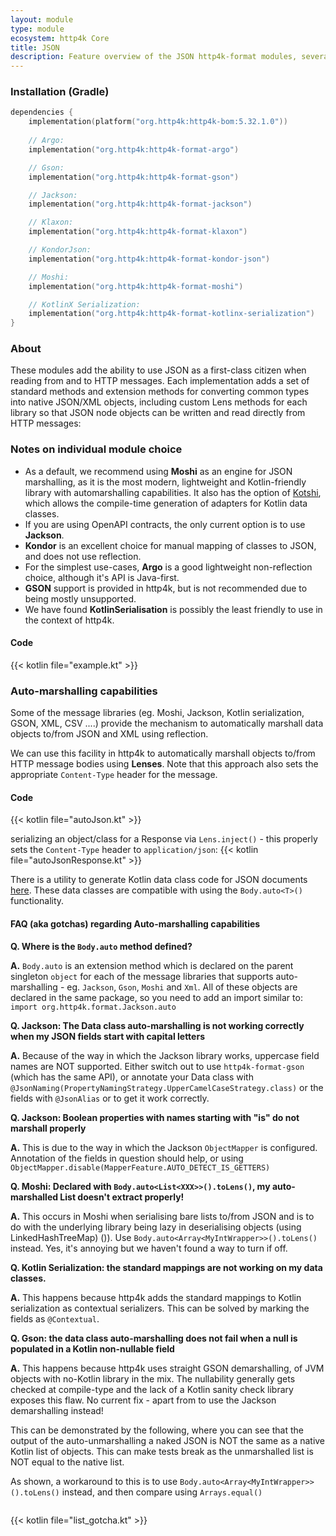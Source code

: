 ```yaml
---
layout: module
type: module
ecosystem: http4k Core
title: JSON
description: Feature overview of the JSON http4k-format modules, several of which support auto-marshalling into data classes.
---
```


### Installation (Gradle)

```kotlin
dependencies {
    implementation(platform("org.http4k:http4k-bom:5.32.1.0"))
 
    // Argo:  
    implementation("org.http4k:http4k-format-argo")

    // Gson:  
    implementation("org.http4k:http4k-format-gson")

    // Jackson: 
    implementation("org.http4k:http4k-format-jackson")

    // Klaxon: 
    implementation("org.http4k:http4k-format-klaxon")

    // KondorJson: 
    implementation("org.http4k:http4k-format-kondor-json")

    // Moshi: 
    implementation("org.http4k:http4k-format-moshi")

    // KotlinX Serialization: 
    implementation("org.http4k:http4k-format-kotlinx-serialization")
}
```

### About
These modules add the ability to use JSON as a first-class citizen when reading from and to HTTP messages. Each 
implementation adds a set of standard methods and extension methods for converting common types into native JSON/XML 
objects, including custom Lens methods for each library so that JSON node objects can be written and read directly from
 HTTP messages:

### Notes on individual module choice
- As a default, we recommend using **Moshi** as an engine for JSON marshalling, as it is the most modern, lightweight and Kotlin-friendly library with automarshalling capabilities. It also has the option of [Kotshi](https://github.com/ansman/kotshi), which allows the compile-time generation of adapters for Kotlin data classes.
- If you are using OpenAPI contracts, the only current option is to use **Jackson**.
- **Kondor** is an excellent choice for manual mapping of classes to JSON, and does not use reflection.
- For the simplest use-cases, **Argo** is a good lightweight non-reflection choice, although it's API is Java-first.
- **GSON** support is provided in http4k, but is not recommended due to being mostly unsupported.
- We have found **KotlinSerialisation** is possibly the least friendly to use in the context of http4k.

#### Code [<img class="octocat"/>](https://github.com/http4k/http4k/blob/master/src/docs/ecosystem/http4k/module/json/example.kt)

{{< kotlin file="example.kt" >}}

### Auto-marshalling capabilities

Some of the message libraries (eg. Moshi, Jackson, Kotlin serialization, GSON, XML, CSV ....) provide the mechanism to automatically marshall data objects 
to/from JSON and XML using reflection.

We can use this facility in http4k to automatically marshall objects to/from HTTP message bodies using **Lenses**. Note that this approach also sets the appropriate `Content-Type` header for the message.

#### Code [<img class="octocat"/>](https://github.com/http4k/http4k/blob/master/src/docs/ecosystem/http4k/module/json/autoJson.kt)

{{< kotlin file="autoJson.kt" >}}

serializing an object/class for a Response via `Lens.inject()` - this properly sets the `Content-Type` header to `application/json`:
{{< kotlin file="autoJsonResponse.kt" >}}

There is a utility to generate Kotlin data class code for JSON documents [here](http://toolbox.http4k.org/dataclasses). 
These data classes are compatible with using the `Body.auto<T>()` functionality. 

#### FAQ (aka gotchas) regarding Auto-marshalling capabilities

**Q. Where is the `Body.auto` method defined?**

**A.** `Body.auto` is an extension method which is declared on the parent singleton `object` for each of the message libraries that supports auto-marshalling - eg. `Jackson`, `Gson`, `Moshi` and `Xml`. All of these objects are declared in the same package, so you need to add an import similar to:
`import org.http4k.format.Jackson.auto`

**Q. Jackson: The Data class auto-marshalling is not working correctly when my JSON fields start with capital letters**

**A.** Because of the way in which the Jackson library works, uppercase field names are NOT supported. Either switch out to use `http4k-format-gson` (which has the same API), or annotate your Data class with `@JsonNaming(PropertyNamingStrategy.UpperCamelCaseStrategy.class)` or the fields with `@JsonAlias` or to get it work correctly.

**Q. Jackson: Boolean properties with names starting with "is" do not marshall properly**

**A.** This is due to the way in which the Jackson `ObjectMapper` is configured. Annotation of the fields in question should help, or using `ObjectMapper.disable(MapperFeature.AUTO_DETECT_IS_GETTERS)`

**Q. Moshi: Declared with `Body.auto<List<XXX>>().toLens()`, my auto-marshalled List doesn't extract properly!**

**A.** This occurs in Moshi when serialising bare lists to/from JSON and is to do with the underlying library being lazy in deserialising objects (using LinkedHashTreeMap) ()). Use `Body.auto<Array<MyIntWrapper>>().toLens()` instead. Yes, it's annoying but we haven't found a way to turn if off.

**Q. Kotlin Serialization: the standard mappings are not working on my data classes.**

**A.** This happens because http4k adds the standard mappings to Kotlin serialization as contextual serializers. This can be solved by marking the fields as `@Contextual`.

**Q. Gson: the data class auto-marshalling does not fail when a null is populated in a Kotlin non-nullable field**

**A.** This happens because http4k uses straight GSON demarshalling, of JVM objects with no-Kotlin library in the mix. The nullability generally gets checked at compile-type and the lack of a Kotlin sanity check library exposes this flaw. No current fix - apart from to use the Jackson demarshalling instead!

This can be demonstrated by the following, where you can see that the output of the auto-unmarshalling a naked JSON is NOT 
the same as a native Kotlin list of objects. This can make tests break as the unmarshalled list is NOT equal to the native list.

As shown, a workaround to this is to use `Body.auto<Array<MyIntWrapper>>().toLens()` instead, and then compare using 
`Arrays.equal()`

[<img class="octocat"/>](https://github.com/http4k/http4k/blob/master/src/docs/ecosystem/http4k/module/json/list_gotcha.kt)

{{< kotlin file="list_gotcha.kt" >}}

[http4k]: https://http4k.org
